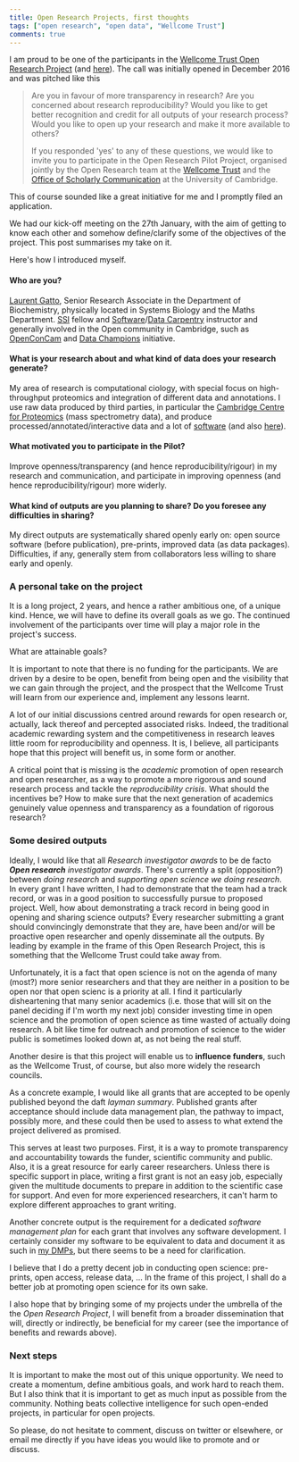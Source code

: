 ```yaml
---
title: Open Research Projects, first thoughts
tags: ["open research", "open data", "Wellcome Trust"]
comments: true
---
```


I am proud to be one of the participants in the
[Wellcome Trust Open Research Project](https://unlockingresearch.blog.lib.cam.ac.uk/?p=1286)
(and
[here](https://blog.wellcomeopenresearch.org/2017/02/10/piloting-more-openness-at-the-university-of-cambridge/)). The
call was initially opened in December 2016 and was pitched like this

> Are you in favour of more transparency in research? Are you
> concerned about research reproducibility? Would you like to get
> better recognition and credit for all outputs of your research
> process? Would you like to open up your research and make it more
> available to others?
>
> If you responded 'yes' to any of these questions, we would like to
> invite you to participate in the Open Research Pilot Project,
> organised jointly by the Open Research team at the
> [Wellcome Trust](http://www.wellcome.ac.uk/) and the
> [Office of Scholarly Communication](http://osc.cam.ac.uk/) at the
> University of Cambridge.

This of course sounded like a great initiative for me and I promptly
filed an application. 

We had our kick-off meeting on the 27th January, with the aim of
getting to know each other and somehow define/clarify some of the
objectives of the project. This post summarises my take on it.

Here's how I introduced myself.

#### Who are you?

[Laurent Gatto](https://lgatto.github.io/), Senior Research Associate
in the Department of Biochemistry, physically located in Systems
Biology and the Maths Department. [SSI](software.ac.uk/) fellow and
[Software](https://software-carpentry.org/)/[Data Carpentry](http://www.datacarpentry.org/)
instructor and generally involved in the Open community in Cambridge,
such as [OpenConCam](http://openconcam.org/) and
[Data Champions](http://www.data.cam.ac.uk/datachampions) initiative.

#### What is your research about and what kind of data does your research generate?
	
My area of research is computational ciology, with special focus on
high-throughput proteomics and integration of different data and
annotations. I use raw data produced by third parties, in particular
the
[Cambridge Centre for Proteomics](http://proteomics.bio.cam.ac.uk/)
(mass spectrometry data), and produce processed/annotated/interactive
data and a lot of [software](https://github.com/lgatto/) (and also
[here](https://github.com/ComputationalProteomicsUnit/)).

#### What motivated you to participate in the Pilot?

Improve openness/transparency (and hence reproducibility/rigour) in my
research and communication, and participate in improving openness (and
hence reproducibility/rigour) more widerly.

#### What kind of outputs are you planning to share? Do you foresee any difficulties in sharing?
	
My direct outputs are systematically shared openly early on: open
source software (before publication), pre-prints, improved data (as
data packages). Difficulties, if any, generally stem from
collaborators less willing to share early and openly.

### A personal take on the project

It is a long project, 2 years, and hence a rather ambitious one, of a
unique kind. Hence, we will have to define its overall goals as we
go. The continued involvement of the participants over time will play
a major role in the project's success.

What are attainable goals? 

It is important to note that there is no funding for the
participants. We are driven by a desire to be open, benefit from being
open and the visibility that we can gain through the project, and the
prospect that the Wellcome Trust will learn from our experience and,
implement any lessons learnt.

A lot of our initial discussions centred around rewards for open
research or, actually, lack thereof and percepted associated
risks. Indeed, the traditional academic rewarding system and the
competitiveness in research leaves little room for reproducibility and
openness. It is, I believe, all participants hope that this project
will benefit us, in some form or another.

A critical point that is missing is the *academic* promotion of open
research and open researcher, as a way to promote a more rigorous and
sound research process and tackle the *reproducibility crisis*. What
should the incentives be? How to make sure that the next generation of
academics genuinely value openness and transparency as a foundation of
rigorous research?

### Some desired outputs

Ideally, I would like that all *Research investigator awards* to be de
facto ***Open research** investigator awards*. There's currently a
split (opposition?) between *doing research* and *supporting open
science we doing research*. In every grant I have written, I had to
demonstrate that the team had a track record, or was in a good
position to successfully pursue to proposed project. Well, how about
demonstrating a track record in being good in opening and sharing
science outputs? Every researcher submitting a grant should
convincingly demonstrate that they are, have been and/or will be
proactive open researcher and openly disseminate all the outputs. By
leading by example in the frame of this Open Research Project, this is
something that the Wellcome Trust could take away from.

Unfortunately, it is a fact that open science is not on the agenda of
many (most?) more senior researchers and that they are neither in a
position to be open nor that open scienc is a priority at all. I find
it particularly disheartening that many senior academics (i.e. those
that will sit on the panel deciding if I'm worth my next job) consider
investing time in open science and the promotion of open science as
time wasted of actually doing research. A bit like time for outreach
and promotion of science to the wider public is sometimes looked down
at, as not being the real stuff.

Another desire is that this project will enable us to **influence
funders**, such as the Wellcome Trust, of course, but also more widely
the research councils. 

As a concrete example, I would like all grants that are accepted to be
openly published beyond the daft *layman summary*. Published grants
after acceptance should include data management plan, the pathway to
impact, possibly more, and these could then be used to assess to what
extend the project delivered as promised.

This serves at least two purposes. First, it is a way to promote
transparency and accountability towards the funder, scientific
community and public. Also, it is a great resource for early career
researchers. Unless there is specific support in place, writing a
first grant is not an easy job, especially given the multitude
documents to prepare in addition to the scientific case for
support. And even for more experienced researchers, it can't harm to
explore different approaches to grant writing.

Another concrete output is the requirement for a dedicated *software
management plan* for each grant that involves any software
development. I certainly consider my software to be equivalent to data
and document it as such in
[my DMPs](http://riojournal.com/articles.php?id=11624), but there
seems to be a need for clarification.

I believe that I do a pretty decent job in conducting open science:
pre-prints, open access, release data, ... In the frame of this
project, I shall do a better job at promoting open science for its own
sake. 

I also hope that by bringing some of my projects under the umbrella of
the the *Open Research Project*, I will benefit from a broader
dissemination that will, directly or indirectly, be beneficial for my
career (see the importance of benefits and rewards above).

### Next steps

It is important to make the most out of this unique opportunity. We
need to create a momentum, define ambitious goals, and work hard to
reach them. But I also think that it is important to get as much input
as possible from the community. Nothing beats collective intelligence
for such open-ended projects, in particular for open projects.

So please, do not hesitate to comment, discuss on twitter or
elsewhere, or email me directly if you have ideas you would like to
promote and or discuss.
